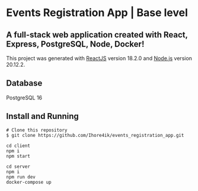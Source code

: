 # Events Registration App | Base level 
##  A full-stack web application created with React, Express, PostgreSQL, Node, Docker!
This project was generated with <a href="https://react.dev/">ReactJS</a> version 18.2.0 and <a href="https://nodejs.org/en">Node.js</a> version 20.12.2.


## Database
PostgreSQL 16

## Install and Running
```
# Clone this repository
$ git clone https://github.com/Ihore4ik/events_registration_app.git

cd client
npm i
npm start
```
```
cd server
npm i
npm run dev
docker-compose up
```
